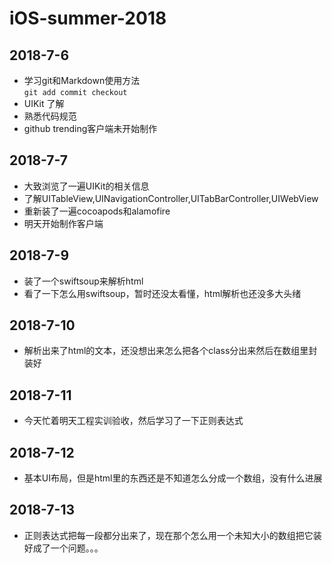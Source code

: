 # iOS-summer-2018
## 2018-7-6
+ 学习git和Markdown使用方法  
`git add commit checkout `
+ UIKit 了解
+ 熟悉代码规范
+ github trending客户端未开始制作


## 2018-7-7
+ 大致浏览了一遍UIKit的相关信息
+ 了解UITableView,UINavigationController,UITabBarController,UIWebView
+ 重新装了一遍cocoapods和alamofire
+ 明天开始制作客户端


## 2018-7-9
+ 装了一个swiftsoup来解析html
+ 看了一下怎么用swiftsoup，暂时还没太看懂，html解析也还没多大头绪


## 2018-7-10
+ 解析出来了html的文本，还没想出来怎么把各个class分出来然后在数组里封装好

## 2018-7-11
+ 今天忙着明天工程实训验收，然后学习了一下正则表达式

## 2018-7-12
+ 基本UI布局，但是html里的东西还是不知道怎么分成一个数组，没有什么进展

## 2018-7-13
+ 正则表达式把每一段都分出来了，现在那个怎么用一个未知大小的数组把它装好成了一个问题。。。
